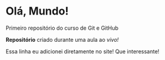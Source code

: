 # Olá, Mundo!
 Primeiro repositório do curso de Git e GitHub

 **Repositório** criado durante uma aula ao *vivo!*

 Essa linha eu adicionei diretamente no site! Que interessante!
